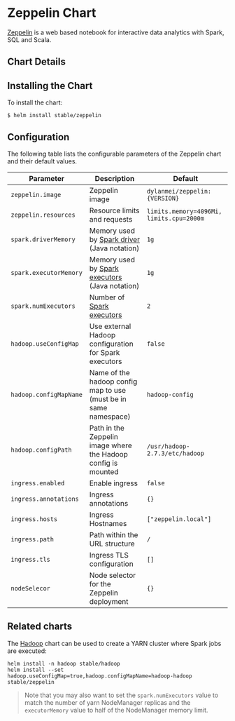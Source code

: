 # Zeppelin Chart

[Zeppelin](https://zeppelin.apache.org/) is a web based notebook for interactive data analytics with Spark, SQL and Scala.

## Chart Details

## Installing the Chart

To install the chart:

```
$ helm install stable/zeppelin
```

## Configuration

The following table lists the configurable parameters of the Zeppelin chart and their default values.

| Parameter                            | Description                                                       | Default                                                    |
| ------------------------------------ | ----------------------------------------------------------------- | ---------------------------------------------------------- |
| `zeppelin.image`                     | Zeppelin image                                                    | `dylanmei/zeppelin:{VERSION}`                              |
| `zeppelin.resources`                 | Resource limits and requests                                      | `limits.memory=4096Mi, limits.cpu=2000m`                   |
| `spark.driverMemory`                 | Memory used by [Spark driver](https://spark.apache.org/docs/latest/configuration.html#application-properties) (Java notation)  | `1g` |
| `spark.executorMemory`               | Memory used by [Spark executors](https://spark.apache.org/docs/latest/running-on-yarn.html) (Java notation)                    | `1g` |
| `spark.numExecutors`                 | Number of [Spark executors](https://spark.apache.org/docs/latest/running-on-yarn.html)                                         | `2`  |
| `hadoop.useConfigMap`                | Use external Hadoop configuration for Spark executors             | `false`                                                    |
| `hadoop.configMapName`               | Name of the hadoop config map to use (must be in same namespace)  | `hadoop-config`                                            |
| `hadoop.configPath`                  | Path in the Zeppelin image where the Hadoop config is mounted     | `/usr/hadoop-2.7.3/etc/hadoop`                             |
| `ingress.enabled`                    | Enable ingress                                                    | `false`                                                    |
| `ingress.annotations`                | Ingress annotations                                               | `{}`                                                       |
| `ingress.hosts`                      | Ingress Hostnames                                                 | `["zeppelin.local"]`                                       |
| `ingress.path`                       | Path within the URL structure                                     | `/`                                                        |
| `ingress.tls`                        | Ingress TLS configuration                                         | `[]`                                                       |
| `nodeSelecor`                        | Node selector for the Zeppelin deployment                         | `{}`                                                       |

## Related charts

The [Hadoop](https://github.com/kubernetes/charts/tree/master/stable/hadoop) chart can be used to create a YARN cluster where Spark jobs are executed:

```
helm install -n hadoop stable/hadoop
helm install --set hadoop.useConfigMap=true,hadoop.configMapName=hadoop-hadoop stable/zeppelin
```

> Note that you may also want to set the `spark.numExecutors` value to match the number of yarn NodeManager replicas and the `executorMemory` value to half of the NodeManager memory limit.
